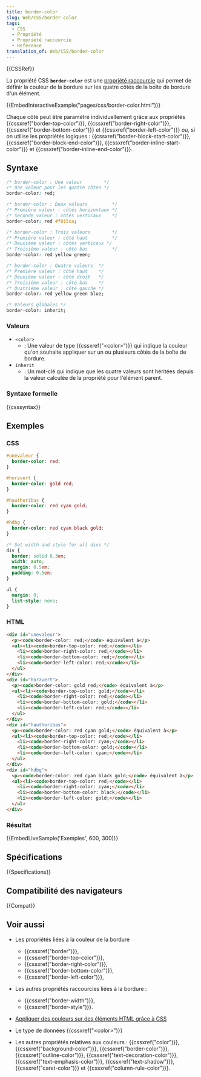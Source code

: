 ```yaml
---
title: border-color
slug: Web/CSS/border-color
tags:
  - CSS
  - Propriété
  - Propriété raccourcie
  - Reference
translation_of: Web/CSS/border-color
---
```


{{CSSRef}}

La propriété CSS **`border-color`** est une [propriété raccourcie](/fr/docs/Web/CSS/Propri%C3%A9t%C3%A9s_raccourcies) qui permet de définir la couleur de la bordure sur les quatre côtés de la boîte de bordure d'un élément.

{{EmbedInteractiveExample("pages/css/border-color.html")}}

Chaque côté peut être paramétré individuellement grâce aux propriétés {{cssxref("border-top-color")}}, {{cssxref("border-right-color")}}, {{cssxref("border-bottom-color")}} et {{cssxref("border-left-color")}} ou, si on utilise les propriétés logiques : {{cssxref("border-block-start-color")}}, {{cssxref("border-block-end-color")}}, {{cssxref("border-inline-start-color")}} et {{cssxref("border-inline-end-color")}}.

## Syntaxe

```css
/* border-color : Une valeur        */
/* Une valeur pour les quatre côtés */
border-color: red;

/* border-color : Deux valeurs         */
/* Première valeur : côtés horizontaux */
/* Seconde valeur : côtés verticaux    */
border-color: red #f015ca;

/* border-color : Trois valeurs        */
/* Première valeur : côté haut         */
/* Deuxième valeur : côtés verticaux */
/* Troisième valeur : côté bas         */
border-color: red yellow green;

/* border-color : Quatre valeurs  */
/* Première valeur : côté haut    */
/* Deuxième valeur : côté droit   */
/* Troisième valeur : côté bas    */
/* Quatrième valeur : côté gauche */
border-color: red yellow green blue;

/* Valeurs globales */
border-color: inherit;
```

### Valeurs

- `<color>`
  - : Une valeur de type {{cssxref("&lt;color&gt;")}} qui indique la couleur qu'on souhaite appliquer sur un ou plusieurs côtés de la boîte de bordure.
- `inherit`
  - : Un mot-clé qui indique que les quatre valeurs sont héritées depuis la valeur calculée de la propriété pour l'élément parent.

### Syntaxe formelle

{{csssyntax}}

## Exemples

### CSS

```css
#unevaleur {
  border-color: red;
}

#horzvert {
  border-color: gold red;
}

#hauthoribas {
  border-color: red cyan gold;
}

#hdbg {
  border-color: red cyan black gold;
}

/* Set width and style for all divs */
div {
  border: solid 0.3em;
  width: auto;
  margin: 0.5em;
  padding: 0.5em;
}

ul {
  margin: 0;
  list-style: none;
}
```

### HTML

```html
<div id="unevaleur">
  <p><code>border-color: red;</code> équivalent à</p>
  <ul><li><code>border-top-color: red;</code></li>
    <li><code>border-right-color: red;</code></li>
    <li><code>border-bottom-color: red;</code></li>
    <li><code>border-left-color: red;</code></li>
  </ul>
</div>
<div id="horzvert">
  <p><code>border-color: gold red;</code> équivalent à</p>
  <ul><li><code>border-top-color: gold;</code></li>
    <li><code>border-right-color: red;</code></li>
    <li><code>border-bottom-color: gold;</code></li>
    <li><code>border-left-color: red;</code></li>
  </ul>
</div>
<div id="hauthoribas">
  <p><code>border-color: red cyan gold;</code> équivalent à</p>
  <ul><li><code>border-top-color: red;</code></li>
    <li><code>border-right-color: cyan;</code></li>
    <li><code>border-bottom-color: gold;</code></li>
    <li><code>border-left-color: cyan;</code></li>
  </ul>
</div>
<div id="hdbg">
  <p><code>border-color: red cyan black gold;</code> équivalent à</p>
  <ul><li><code>border-top-color: red;</code></li>
    <li><code>border-right-color: cyan;</code></li>
    <li><code>border-bottom-color: black;</code></li>
    <li><code>border-left-color: gold;</code></li>
  </ul>
</div>
```

### Résultat

{{EmbedLiveSample('Exemples', 600, 300)}}

## Spécifications

{{Specifications}}

## Compatibilité des navigateurs

{{Compat}}

## Voir aussi

- Les propriétés liées à la couleur de la bordure

  - {{cssxref("border")}},
  - {{cssxref("border-top-color")}},
  - {{cssxref("border-right-color")}},
  - {{cssxref("border-bottom-color")}},
  - {{cssxref("border-left-color")}},

- Les autres propriétés raccourcies liées à la bordure :

  - {{cssxref("border-width")}},
  - {{cssxref("border-style")}}.

- [Appliquer des couleurs sur des éléments HTML grâce à CSS](/fr/docs/Web/HTML/Applying_color)
- Le type de données {{cssxref("&lt;color&gt;")}}
- Les autres propriétés relatives aux couleurs : {{cssxref("color")}}, {{cssxref("background-color")}}, {{cssxref("border-color")}}, {{cssxref("outline-color")}}, {{cssxref("text-decoration-color")}}, {{cssxref("text-emphasis-color")}}, {{cssxref("text-shadow")}}, {{cssxref("caret-color")}} et {{cssxref("column-rule-color")}}.
